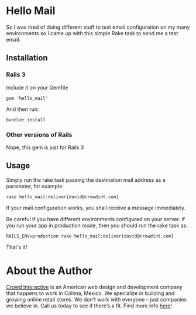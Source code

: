 # Hello Mail

So I was tired of doing different stuff to test email configuration on
my many environments so I came up with this simple Rake task to send
me a test email.

## Installation

### Rails 3

Include it on your Gemfile

    gem 'hello_mail'

And then run:

    bundler install

### Other versions of Rails

Nope, this gem is just for Rails 3

## Usage

Simply run the rake task passing the destination mail address as a
parameter, for example:

    rake hello_mail:deliver[david@crowdint.com]

If your mail configuration works, you shall receive a message
immediately.

Be careful if you have different environments configured on your server.
If you run your app in production mode, then you should run the rake
task as:

    RAILS_ENV=production rake hello_mail:deliver[david@crowdint.com]

That's it!

# About the Author

[Crowd Interactive](http://www.crowdint.com) is an American web design and development company that happens to work in Colima, Mexico. 
We specialize in building and growing online retail stores. We don’t work with everyone – just companies we believe in. Call us today to see if there’s a fit.
Find more info [here](http://www.crowdint.com)!
